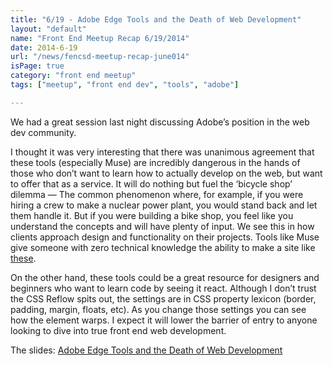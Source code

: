 ```yaml
---
title: "6/19 - Adobe Edge Tools and the Death of Web Development"
layout: "default"
name: "Front End Meetup Recap 6/19/2014"
date: 2014-6-19
url: "/news/fencsd-meetup-recap-june014"
isPage: true
category: "front end meetup"
tags: ["meetup", "front end dev", "tools", "adobe"]

---
```


We had a great session last night discussing Adobe’s position in the web dev community.

I thought it was very interesting that there was unanimous agreement that these tools (especially Muse) are incredibly dangerous in the hands of those who don’t want to learn how to actually develop on the web, but want to offer that as a service. It will do nothing but fuel the ‘bicycle shop’ dilemma &mdash; The common phenomenon where, for example, if you were hiring a crew to make a nuclear power plant, you would stand back and let them handle it. But if you were building a bike shop, you feel like you understand the concepts and will have plenty of input. We see this in how clients approach design and functionality on their projects. Tools like Muse give someone with zero technical knowledge the ability to make a site like [these](http://muse.adobe.com/site-of-the-day).

On the other hand, these tools could be a great resource for designers and beginners who want to learn code by seeing it react. Although I don’t trust the CSS Reflow spits out, the settings are in CSS property lexicon (border, padding, margin, floats, etc). As you change those settings you can see how the element warps. I expect it will lower the barrier of entry to anyone looking to dive into true front end web development.

The slides: [Adobe Edge Tools and the Death of Web Development](http://azanebrain.github.io/slides-adobeedge)